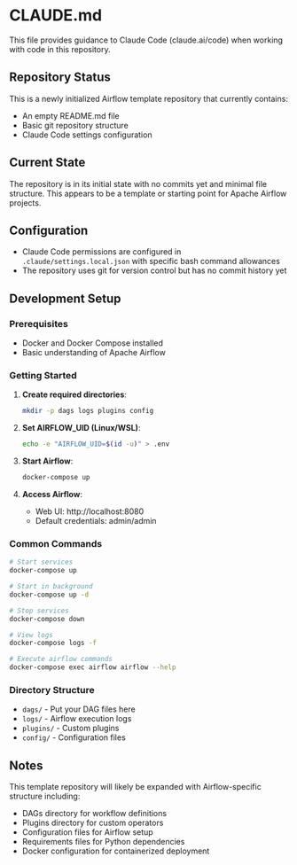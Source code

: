 # CLAUDE.md

This file provides guidance to Claude Code (claude.ai/code) when working with code in this repository.

## Repository Status

This is a newly initialized Airflow template repository that currently contains:
- An empty README.md file
- Basic git repository structure
- Claude Code settings configuration

## Current State

The repository is in its initial state with no commits yet and minimal file structure. This appears to be a template or starting point for Apache Airflow projects.

## Configuration

- Claude Code permissions are configured in `.claude/settings.local.json` with specific bash command allowances
- The repository uses git for version control but has no commit history yet

## Development Setup

### Prerequisites
- Docker and Docker Compose installed
- Basic understanding of Apache Airflow

### Getting Started

1. **Create required directories**:
   ```bash
   mkdir -p dags logs plugins config
   ```

2. **Set AIRFLOW_UID (Linux/WSL)**:
   ```bash
   echo -e "AIRFLOW_UID=$(id -u)" > .env
   ```

3. **Start Airflow**:
   ```bash
   docker-compose up
   ```

4. **Access Airflow**:
   - Web UI: http://localhost:8080
   - Default credentials: admin/admin

### Common Commands

```bash
# Start services
docker-compose up

# Start in background
docker-compose up -d

# Stop services
docker-compose down

# View logs
docker-compose logs -f

# Execute airflow commands
docker-compose exec airflow airflow --help
```

### Directory Structure
- `dags/` - Put your DAG files here
- `logs/` - Airflow execution logs
- `plugins/` - Custom plugins
- `config/` - Configuration files

## Notes

This template repository will likely be expanded with Airflow-specific structure including:
- DAGs directory for workflow definitions
- Plugins directory for custom operators
- Configuration files for Airflow setup
- Requirements files for Python dependencies
- Docker configuration for containerized deployment